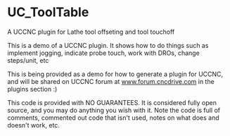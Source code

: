 # UC_ToolTable
A UCCNC plugin for Lathe tool offseting and tool touchoff

This is a demo of a UCCNC plugin.  It shows how to do things such as implement jogging, indicate probe touch, work with DROs, change steps/unit, etc

This is being provided as a demo for how to generate a plugin for UCCNC, and will be shared on UCCNC forum at www.forum.cncdrive.com in the plugins section :)

This code is provided with NO GUARANTEES.  It is considered fully open source, and you may do anything you wish with it.  Note the code is full of comments, commented
out code that isn't used, notes on what does and doesn't work, etc.
